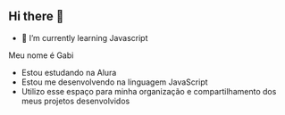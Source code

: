 ## Hi there 👋

- 🌱 I’m currently learning Javascript 

Meu nome é Gabi

- Estou estudando na Alura
- Estou me desenvolvendo na linguagem JavaScript
- Utilizo esse espaço para minha organização e compartilhamento dos meus projetos desenvolvidos

